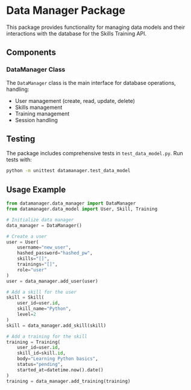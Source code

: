 # Data Manager Package

This package provides functionality for managing data models and their interactions with the database for the Skills Training API.

## Components

### DataManager Class

The `DataManager` class is the main interface for database operations, handling:

- User management (create, read, update, delete)
- Skills management
- Training management
- Session handling

## Testing

The package includes comprehensive tests in `test_data_model.py`. Run tests with:

```bash
python -m unittest datamanager.test_data_model
```

## Usage Example

```python
from datamanager.data_manager import DataManager
from datamanager.data_model import User, Skill, Training

# Initialize data manager
data_manager = DataManager()

# Create a user
user = User(
    username="new_user",
    hashed_password="hashed_pw",
    skills="[]",
    trainings="[]",
    role="user"
)
user = data_manager.add_user(user)

# Add a skill for the user
skill = Skill(
    user_id=user.id,
    skill_name="Python",
    level=2
)
skill = data_manager.add_skill(skill)

# Add a training for the skill
training = Training(
    user_id=user.id,
    skill_id=skill.id,
    body="Learning Python basics",
    status="pending",
    started_at=datetime.now().date()
)
training = data_manager.add_training(training)
```
